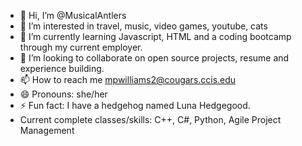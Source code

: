 - 👋 Hi, I’m @MusicalAntlers
- 👀 I’m interested in travel, music, video games, youtube, cats
- 🌱 I’m currently learning Javascript, HTML and a coding bootcamp through my current employer.
- 💞️ I’m looking to collaborate on open source projects, resume and experience building.
- 📫 How to reach me mpwilliams2@cougars.ccis.edu
- 😄 Pronouns: she/her
- ⚡ Fun fact: I have a hedgehog named Luna Hedgegood.
- Current complete classes/skills: C++, C#, Python, Agile Project Management

<!---
MusicalAntlers/MusicalAntlers is a ✨ special ✨ repository because its `README.md` (this file) appears on your GitHub profile.
You can click the Preview link to take a look at your changes.
--->
